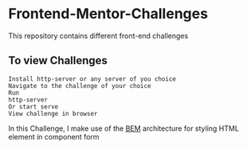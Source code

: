 # Frontend-Mentor-Challenges
This repository contains different front-end challenges

## To view Challenges 

```
Install http-server or any server of you choice
Navigate to the challenge of your choice
Run 
http-server
Or start serve
View challenge in browser
```

In this Challenge, I make use of the [BEM](http://getbem.com/introduction/) architecture for styling HTML element in component form 